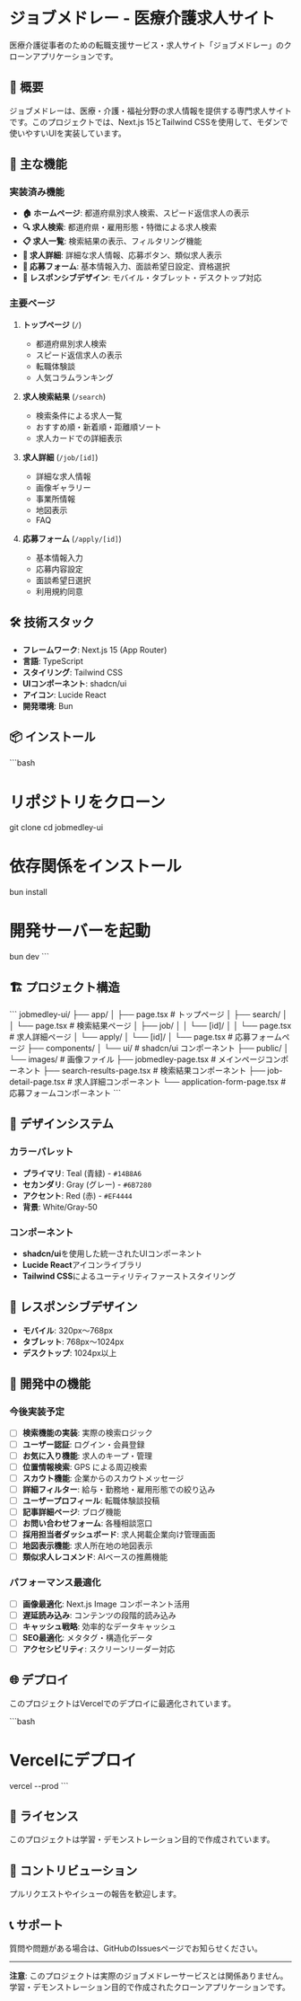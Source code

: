 # ジョブメドレー - 医療介護求人サイト

医療介護従事者のための転職支援サービス・求人サイト「ジョブメドレー」のクローンアプリケーションです。

## 🌟 概要

ジョブメドレーは、医療・介護・福祉分野の求人情報を提供する専門求人サイトです。このプロジェクトでは、Next.js 15とTailwind CSSを使用して、モダンで使いやすいUIを実装しています。

## 🚀 主な機能

### 実装済み機能

- **🏠 ホームページ**: 都道府県別求人検索、スピード返信求人の表示
- **🔍 求人検索**: 都道府県・雇用形態・特徴による求人検索
- **📋 求人一覧**: 検索結果の表示、フィルタリング機能
- **📄 求人詳細**: 詳細な求人情報、応募ボタン、類似求人表示
- **📝 応募フォーム**: 基本情報入力、面談希望日設定、資格選択
- **📱 レスポンシブデザイン**: モバイル・タブレット・デスクトップ対応

### 主要ページ

1. **トップページ** (`/`)
   - 都道府県別求人検索
   - スピード返信求人の表示
   - 転職体験談
   - 人気コラムランキング

2. **求人検索結果** (`/search`)
   - 検索条件による求人一覧
   - おすすめ順・新着順・距離順ソート
   - 求人カードでの詳細表示

3. **求人詳細** (`/job/[id]`)
   - 詳細な求人情報
   - 画像ギャラリー
   - 事業所情報
   - 地図表示
   - FAQ

4. **応募フォーム** (`/apply/[id]`)
   - 基本情報入力
   - 応募内容設定
   - 面談希望日選択
   - 利用規約同意

## 🛠 技術スタック

- **フレームワーク**: Next.js 15 (App Router)
- **言語**: TypeScript
- **スタイリング**: Tailwind CSS
- **UIコンポーネント**: shadcn/ui
- **アイコン**: Lucide React
- **開発環境**: Bun

## 📦 インストール

\`\`\`bash
# リポジトリをクローン
git clone <repository-url>
cd jobmedley-ui

# 依存関係をインストール
bun install

# 開発サーバーを起動
bun dev
\`\`\`

## 🏗 プロジェクト構造

\`\`\`
jobmedley-ui/
├── app/
│   ├── page.tsx                 # トップページ
│   ├── search/
│   │   └── page.tsx            # 検索結果ページ
│   ├── job/
│   │   └── [id]/
│   │       └── page.tsx        # 求人詳細ページ
│   └── apply/
│       └── [id]/
│           └── page.tsx        # 応募フォームページ
├── components/
│   └── ui/                     # shadcn/ui コンポーネント
├── public/
│   └── images/                 # 画像ファイル
├── jobmedley-page.tsx          # メインページコンポーネント
├── search-results-page.tsx     # 検索結果コンポーネント
├── job-detail-page.tsx         # 求人詳細コンポーネント
└── application-form-page.tsx   # 応募フォームコンポーネント
\`\`\`

## 🎨 デザインシステム

### カラーパレット
- **プライマリ**: Teal (青緑) - `#14B8A6`
- **セカンダリ**: Gray (グレー) - `#6B7280`
- **アクセント**: Red (赤) - `#EF4444`
- **背景**: White/Gray-50

### コンポーネント
- **shadcn/ui**を使用した統一されたUIコンポーネント
- **Lucide React**アイコンライブラリ
- **Tailwind CSS**によるユーティリティファーストスタイリング

## 📱 レスポンシブデザイン

- **モバイル**: 320px〜768px
- **タブレット**: 768px〜1024px
- **デスクトップ**: 1024px以上

## 🔧 開発中の機能

### 今後実装予定

- [ ] **検索機能の実装**: 実際の検索ロジック
- [ ] **ユーザー認証**: ログイン・会員登録
- [ ] **お気に入り機能**: 求人のキープ・管理
- [ ] **位置情報検索**: GPS による周辺検索
- [ ] **スカウト機能**: 企業からのスカウトメッセージ
- [ ] **詳細フィルター**: 給与・勤務地・雇用形態での絞り込み
- [ ] **ユーザープロフィール**: 転職体験談投稿
- [ ] **記事詳細ページ**: ブログ機能
- [ ] **お問い合わせフォーム**: 各種相談窓口
- [ ] **採用担当者ダッシュボード**: 求人掲載企業向け管理画面
- [ ] **地図表示機能**: 求人所在地の地図表示
- [ ] **類似求人レコメンド**: AIベースの推薦機能

### パフォーマンス最適化

- [ ] **画像最適化**: Next.js Image コンポーネント活用
- [ ] **遅延読み込み**: コンテンツの段階的読み込み
- [ ] **キャッシュ戦略**: 効率的なデータキャッシュ
- [ ] **SEO最適化**: メタタグ・構造化データ
- [ ] **アクセシビリティ**: スクリーンリーダー対応

## 🌐 デプロイ

このプロジェクトはVercelでのデプロイに最適化されています。

\`\`\`bash
# Vercelにデプロイ
vercel --prod
\`\`\`

## 📄 ライセンス

このプロジェクトは学習・デモンストレーション目的で作成されています。

## 🤝 コントリビューション

プルリクエストやイシューの報告を歓迎します。

## 📞 サポート

質問や問題がある場合は、GitHubのIssuesページでお知らせください。

---

**注意**: このプロジェクトは実際のジョブメドレーサービスとは関係ありません。学習・デモンストレーション目的で作成されたクローンアプリケーションです。
